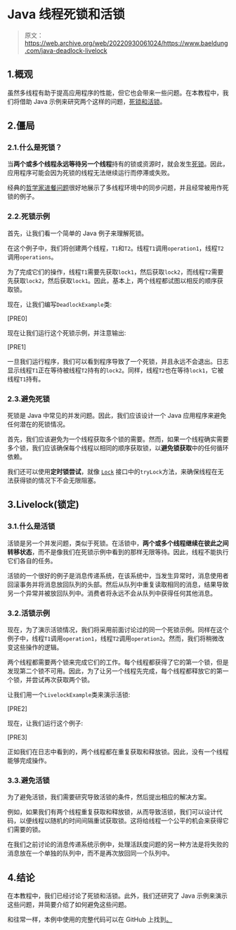 # Java 线程死锁和活锁

> 原文：<https://web.archive.org/web/20220930061024/https://www.baeldung.com/java-deadlock-livelock>

## 1.概观

虽然多线程有助于提高应用程序的性能，但它也会带来一些问题。在本教程中，我们将借助 Java 示例来研究两个这样的问题，[死锁和活锁](/web/20220627093650/https://www.baeldung.com/cs/deadlock-livelock-starvation)。

## 2.僵局

### 2.1.什么是死锁？

当**两个或多个线程永远等待另一个线程**持有的锁或资源时，就会发生[死锁](/web/20220627093650/https://www.baeldung.com/cs/os-deadlock)。因此，应用程序可能会因为死锁的线程无法继续运行而停滞或失败。

经典的[哲学家进餐问题](/web/20220627093650/https://www.baeldung.com/java-dining-philoshophers)很好地展示了多线程环境中的同步问题，并且经常被用作死锁的例子。

### 2.2.死锁示例

首先，让我们看一个简单的 Java 例子来理解死锁。

在这个例子中，我们将创建两个线程，`T1`和`T2`。线程`T1`调用`operation1`，线程`T2`调用`operations`。

为了完成它们的操作，线程`T1`需要先获取`lock1`，然后获取`lock2`，而线程`T2`需要先获取`lock2`，然后获取`lock1`。因此，基本上，两个线程都试图以相反的顺序获取锁。

现在，让我们编写`DeadlockExample`类:

[PRE0]

现在让我们运行这个死锁示例，并注意输出:

[PRE1]

一旦我们运行程序，我们可以看到程序导致了一个死锁，并且永远不会退出。日志显示线程`T1`正在等待被线程`T2`持有的`lock2`。同样，线程`T2`也在等待`lock1`，它被线程`T1`持有。

### 2.3.避免死锁

死锁是 Java 中常见的并发问题。因此，我们应该设计一个 Java 应用程序来避免任何潜在的死锁情况。

首先，我们应该避免为一个线程获取多个锁的需要。然而，如果一个线程确实需要多个锁，我们应该确保每个线程以相同的顺序获取锁，以**避免锁获取**中的任何循环依赖。

我们还可以使用**定时锁尝试**，就像 [`Lock`](/web/20220627093650/https://www.baeldung.com/java-concurrent-locks) 接口中的`tryLock`方法，来确保线程在无法获得锁的情况下不会无限阻塞。

## 3.Livelock(锁定)

### 3.1.什么是活锁

活锁是另一个并发问题，类似于死锁。在活锁中，**两个或多个线程继续在彼此之间转移状态**，而不是像我们在死锁示例中看到的那样无限等待。因此，线程不能执行它们各自的任务。

活锁的一个很好的例子是消息传递系统，在该系统中，当发生异常时，消息使用者回滚事务并将消息放回队列的头部。然后从队列中重复读取相同的消息，结果导致另一个异常并被放回队列中。消费者将永远不会从队列中获得任何其他消息。

### 3.2.活锁示例

现在，为了演示活锁情况，我们将采用前面讨论过的同一个死锁示例。同样在这个例子中，线程`T1`调用`operation1`，线程`T2`调用`operation2`。然而，我们将稍微改变这些操作的逻辑。

两个线程都需要两个锁来完成它们的工作。每个线程都获得了它的第一个锁，但是发现第二个锁不可用。因此，为了让另一个线程先完成，每个线程都释放它的第一个锁，并尝试再次获取两个锁。

让我们用一个`LivelockExample`类来演示活锁:

[PRE2]

现在，让我们运行这个例子:

[PRE3]

正如我们在日志中看到的，两个线程都在重复获取和释放锁。因此，没有一个线程能够完成操作。

### 3.3.避免活锁

为了避免活锁，我们需要研究导致活锁的条件，然后提出相应的解决方案。

例如，如果我们有两个线程重复获取和释放锁，从而导致活锁，我们可以设计代码，以便线程以随机的时间间隔重试获取锁。这将给线程一个公平的机会来获得它们需要的锁。

在我们之前讨论的消息传递系统示例中，处理活跃度问题的另一种方法是将失败的消息放在一个单独的队列中，而不是再次放回同一个队列中。

## 4.结论

在本教程中，我们已经讨论了死锁和活锁。此外，我们还研究了 Java 示例来演示这些问题，并简要介绍了如何避免这些问题。

和往常一样，本例中使用的完整代码可以在 GitHub 上找到[。](https://web.archive.org/web/20220627093650/https://github.com/eugenp/tutorials/tree/master/core-java-modules/core-java-concurrency-advanced-3)